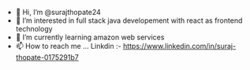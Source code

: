 - 👋 Hi, I’m @surajthopate24
- 👀 I’m interested in full stack java developement with react as frontend technology
- 🌱 I’m currently learning amazon web services
- 📫 How to reach me ...
Linkdin :-
https://www.linkedin.com/in/suraj-thopate-0175291b7


